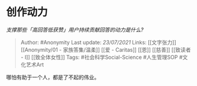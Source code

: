 # 创作动力
*支撑那些「高回答低获赞」用户持续贡献回答的动力是什么?*

> Author: #Anonymity
Last update: *23/07/2021* 
Links: [[文字张力]] [[Anonymity/01 - 家族答集/温柔]] [[爱 - Caritas]] [[恩]] [[慈善]] [[致读者 - I]] [[致全体女性]]
Tags: #社会科学Social-Science  #人生管理SOP #文化艺术Art 

 
哪怕有助于一个人，都是了不起的伟业。



